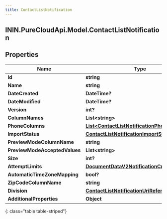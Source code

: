 ```yaml
---
title: ContactListNotification
---
```

## ININ.PureCloudApi.Model.ContactListNotification

## Properties

|Name | Type | Description | Notes|
|------------ | ------------- | ------------- | -------------|
| **Id** | **string** |  | [optional] |
| **Name** | **string** |  | [optional] |
| **DateCreated** | **DateTime?** |  | [optional] |
| **DateModified** | **DateTime?** |  | [optional] |
| **Version** | **int?** |  | [optional] |
| **ColumnNames** | **List&lt;string&gt;** |  | [optional] |
| **PhoneColumns** | [**List&lt;ContactListNotificationPhoneColumns&gt;**](ContactListNotificationPhoneColumns.html) |  | [optional] |
| **ImportStatus** | [**ContactListNotificationImportStatus**](ContactListNotificationImportStatus.html) |  | [optional] |
| **PreviewModeColumnName** | **string** |  | [optional] |
| **PreviewModeAcceptedValues** | **List&lt;string&gt;** |  | [optional] |
| **Size** | **int?** |  | [optional] |
| **AttemptLimits** | [**DocumentDataV2NotificationCreatedBy**](DocumentDataV2NotificationCreatedBy.html) |  | [optional] |
| **AutomaticTimeZoneMapping** | **bool?** |  | [optional] |
| **ZipCodeColumnName** | **string** |  | [optional] |
| **Division** | [**ContactListNotificationUriReference**](ContactListNotificationUriReference.html) |  | [optional] |
| **AdditionalProperties** | **Object** |  | [optional] |
{: class="table table-striped"}


